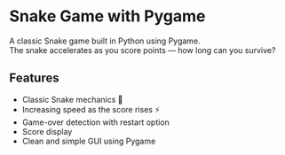 # Snake Game with Pygame

A classic Snake game built in Python using Pygame.  
The snake accelerates as you score points — how long can you survive?

## Features

- Classic Snake mechanics 🐍
- Increasing speed as the score rises ⚡
- Game-over detection with restart option
- Score display
- Clean and simple GUI using Pygame

